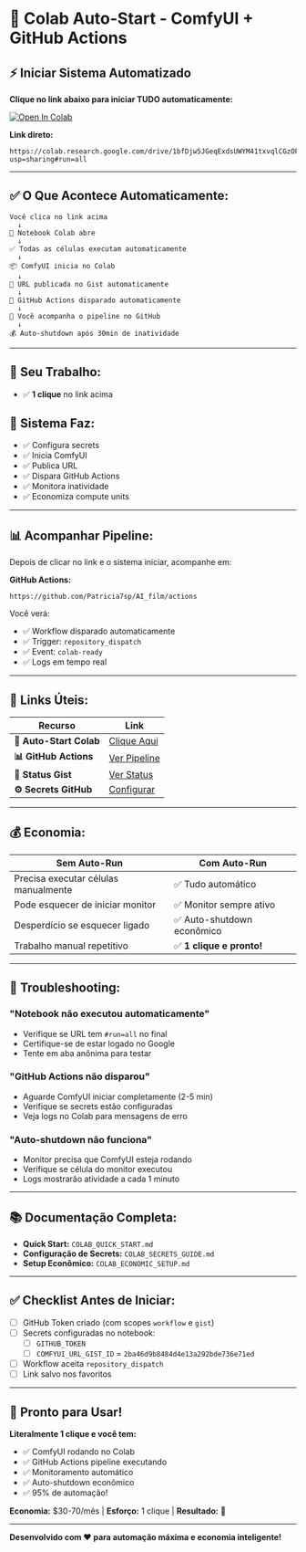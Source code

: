 # 🚀 Colab Auto-Start - ComfyUI + GitHub Actions

## **⚡ Iniciar Sistema Automatizado**

**Clique no link abaixo para iniciar TUDO automaticamente:**

[![Open In Colab](https://colab.research.google.com/assets/colab-badge.svg)](https://colab.research.google.com/drive/1bfDjw5JGeqExdsUWYM41txvqlCGzOF99?usp=sharing#run=all)

**Link direto:**
```
https://colab.research.google.com/drive/1bfDjw5JGeqExdsUWYM41txvqlCGzOF99?usp=sharing#run=all
```

---

## **✅ O Que Acontece Automaticamente:**

```
Você clica no link acima
  ↓
🚀 Notebook Colab abre
  ↓
✅ Todas as células executam automaticamente
  ↓
📦 ComfyUI inicia no Colab
  ↓
📝 URL publicada no Gist automaticamente
  ↓
🔔 GitHub Actions disparado automaticamente
  ↓
👀 Você acompanha o pipeline no GitHub
  ↓
💰 Auto-shutdown após 30min de inatividade
```

---

## **🎯 Seu Trabalho:**
- ✅ **1 clique** no link acima

## **🤖 Sistema Faz:**
- ✅ Configura secrets
- ✅ Inicia ComfyUI
- ✅ Publica URL
- ✅ Dispara GitHub Actions
- ✅ Monitora inatividade
- ✅ Economiza compute units

---

## **📊 Acompanhar Pipeline:**

Depois de clicar no link e o sistema iniciar, acompanhe em:

**GitHub Actions:**
```
https://github.com/Patricia7sp/AI_film/actions
```

Você verá:
- ✅ Workflow disparado automaticamente
- ✅ Trigger: `repository_dispatch`
- ✅ Event: `colab-ready`
- ✅ Logs em tempo real

---

## **🔗 Links Úteis:**

| Recurso | Link |
|---------|------|
| **🚀 Auto-Start Colab** | [Clique Aqui](https://colab.research.google.com/drive/1bfDjw5JGeqExdsUWYM41txvqlCGzOF99?usp=sharing#run=all) |
| **📊 GitHub Actions** | [Ver Pipeline](https://github.com/Patricia7sp/AI_film/actions) |
| **📝 Status Gist** | [Ver Status](https://gist.github.com/Patricia7sp/2ba46d9b8484d4e13a292bde736e71ed) |
| **⚙️ Secrets GitHub** | [Configurar](https://github.com/Patricia7sp/AI_film/settings/secrets/actions) |

---

## **💰 Economia:**

| Sem Auto-Run | Com Auto-Run |
|---------------|--------------|
| Precisa executar células manualmente | ✅ Tudo automático |
| Pode esquecer de iniciar monitor | ✅ Monitor sempre ativo |
| Desperdício se esquecer ligado | ✅ Auto-shutdown econômico |
| Trabalho manual repetitivo | ✅ **1 clique e pronto!** |

---

## **🐛 Troubleshooting:**

### **"Notebook não executou automaticamente"**
- Verifique se URL tem `#run=all` no final
- Certifique-se de estar logado no Google
- Tente em aba anônima para testar

### **"GitHub Actions não disparou"**
- Aguarde ComfyUI iniciar completamente (2-5 min)
- Verifique se secrets estão configuradas
- Veja logs no Colab para mensagens de erro

### **"Auto-shutdown não funciona"**
- Monitor precisa que ComfyUI esteja rodando
- Verifique se célula do monitor executou
- Logs mostrarão atividade a cada 1 minuto

---

## **📚 Documentação Completa:**

- **Quick Start:** `COLAB_QUICK_START.md`
- **Configuração de Secrets:** `COLAB_SECRETS_GUIDE.md`
- **Setup Econômico:** `COLAB_ECONOMIC_SETUP.md`

---

## **✅ Checklist Antes de Iniciar:**

- [ ] GitHub Token criado (com scopes `workflow` e `gist`)
- [ ] Secrets configuradas no notebook:
  - [ ] `GITHUB_TOKEN`
  - [ ] `COMFYUI_URL_GIST_ID` = `2ba46d9b8484d4e13a292bde736e71ed`
- [ ] Workflow aceita `repository_dispatch`
- [ ] Link salvo nos favoritos

---

## **🎉 Pronto para Usar!**

**Literalmente 1 clique e você tem:**
- ✅ ComfyUI rodando no Colab
- ✅ GitHub Actions pipeline executando
- ✅ Monitoramento automático
- ✅ Auto-shutdown econômico
- ✅ 95% de automação!

**Economia:** $30-70/mês | **Esforço:** 1 clique | **Resultado:** 🚀

---

**Desenvolvido com ❤️ para automação máxima e economia inteligente!**

